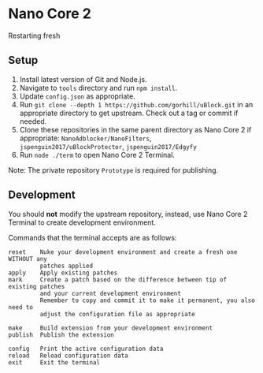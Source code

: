 # Nano Core 2

Restarting fresh

## Setup

1. Install latest version of Git and Node.js.
2. Navigate to `tools` directory and run `npm install`.
3. Update `config.json` as appropriate.
4. Run `git clone --depth 1 https://github.com/gorhill/uBlock.git` in an
   appropriate directory to get upstream. Check out a tag or commit if needed.
5. Clone these repositories in the same parent directory as Nano Core 2 if
   appropriate: `NanoAdblocker/NanoFilters`, `jspenguin2017/uBlockProtector`,
   `jspenguin2017/Edgyfy`
6. Run `node ./term` to open Nano Core 2 Terminal.

Note: The private repository `Prototype` is required for publishing.

## Development

You should **not** modify the upstream repository, instead, use Nano Core 2
Terminal to create development environment.

Commands that the terminal accepts are as follows:

```
reset    Nuke your development environment and create a fresh one WITHOUT any
         patches applied
apply    Apply existing patches
mark     Create a patch based on the difference between tip of existing patches
         and your current development environment
         Remember to copy and commit it to make it permanent, you also need to
         adjust the configuration file as appropriate

make     Build extension from your development environment
publish  Publish the extension

config   Print the active configuration data
reload   Reload configuration data
exit     Exit the terminal
```
